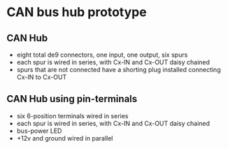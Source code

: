 # CAN bus hub prototype

## CAN Hub
* eight total de9 connectors, one input, one output, six spurs
* each spur is wired in series, with Cx-IN and Cx-OUT daisy chained
* spurs that are not connected have a shorting plug installed connecting Cx-IN to Cx-OUT

## CAN Hub using pin-terminals
* six 6-position terminals wired in series
* each spur is wired in series, with Cx-IN and Cx-OUT daisy chained
* bus-power LED
* +12v and ground wired in parallel
